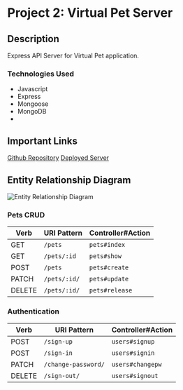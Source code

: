 # Project 2: Virtual Pet Server

## Description
Express API Server for Virtual Pet application.

### Technologies Used
- Javascript
- Express
- Mongoose
- MongoDB
-
## Important Links
[Github Repository](https://github.com/amaliaroye/virtual-pet-server)
[Deployed Server](https://virtual-pet-server.herokuapp.com/)

## Entity Relationship Diagram
![Entity Relationship Diagram](https://i.imgur.com/jfBCUKA.jpg)

### Pets CRUD

| Verb   | URI Pattern      | Controller#Action |
|--------|------------------|-------------------|
| GET    | `/pets`          | `pets#index`      |
| GET    | `/pets/:id`      | `pets#show`       |
| POST   | `/pets`          | `pets#create`     |
| PATCH  | `/pets/:id/`     | `pets#update`     |
| DELETE | `/pets/:id/`     | `pets#release`    |


### Authentication

| Verb   | URI Pattern            | Controller#Action |
|--------|------------------------|-------------------|
| POST   | `/sign-up`             | `users#signup`    |
| POST   | `/sign-in`             | `users#signin`    |
| PATCH  | `/change-password/`    | `users#changepw`  |
| DELETE | `/sign-out/`           | `users#signout`   |
